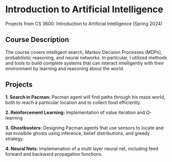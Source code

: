 # Introduction to Artificial Intelligence
Projects from CS 3600: Introduction to Artificial Intelligence (Spring 2024)

## Course Description
The course covers intelligent search, Markov Decision Processes (MDPs), probabilistic reasoning, and neural networks. In particular, I utilized methods and tools to build complete systems that can interact intelligently with their environment by learning and reasoning about the world.

## Projects
**1. Search in Pacman:** Pacman agent will find paths through his maze world, both to reach a particular location and to collect food efficiently.

**2. Reinforcement Learning:** Implementation of value iteration and Q-learning

**3. Ghostbusters:** Designing Pacman agents that use sensors to locate and eat invisibile ghosts using inference, belief distributions, and greedy strategy.

**4. Neural Nets:** Implemenation of a multi layer neural net, including feed forward and backward propagation functions.
